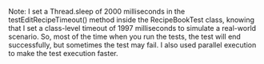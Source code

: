 Note: I set a Thread.sleep of 2000 milliseconds in the testEditRecipeTimeout() method inside the RecipeBookTest class, knowing that I set a class-level timeout of 1997 milliseconds to simulate a real-world scenario.
So, most of the time when you run the tests, the test will end successfully, but sometimes the test may fail.
I also used parallel execution to make the test execution faster.
